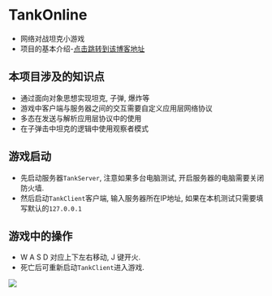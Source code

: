 # TankOnline
- 网络对战坦克小游戏
- 项目的基本介绍-[点击跳转到该博客地址](https://www.cnblogs.com/tanshaoshenghao/p/10708586.html)

## 本项目涉及的知识点
- 通过面向对象思想实现坦克, 子弹, 爆炸等
- 游戏中客户端与服务器之间的交互需要自定义应用层网络协议
- 多态在发送与解析应用层协议中的使用
- 在子弹击中坦克的逻辑中使用观察者模式


## 游戏启动
- 先启动服务器`TankServer`, 注意如果多台电脑测试, 开启服务器的电脑需要关闭防火墙.
- 然后启动`TankClient`客户端, 输入服务器所在IP地址, 如果在本机测试只需要填写默认的`127.0.0.1`

## 游戏中的操作
- W A S D 对应上下左右移动, J 键开火. 
- 死亡后可重新启动`TankClient`进入游戏. 

<html>
    <img src="https://www.cnblogs.com/images/cnblogs_com/tanshaoshenghao/1426602/o_tankFight.gif"/>
</html>
